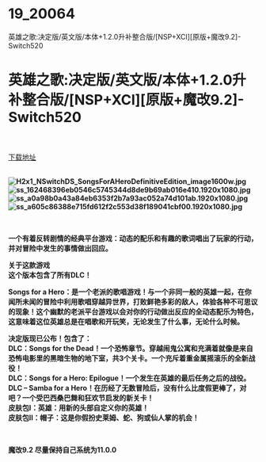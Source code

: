 # 19_20064
英雄之歌:决定版/英文版/本体+1.2.0升补整合版/[NSP+XCI][原版+魔改9.2]-Switch520
# 英雄之歌:决定版/英文版/本体+1.2.0升补整合版/[NSP+XCI][原版+魔改9.2]-Switch520
 <br/></br>
[下载地址](https://www.switch520.cc/article/20064 "下载地址")
<br/></br>

<p><strong><img title="H2x1_NSwitchDS_SongsForAHeroDefinitiveEdition_image1600w.jpg" src="https://www.switch520.cc/muke_img/2021_07_10_de0dda269e794.jpg" alt="H2x1_NSwitchDS_SongsForAHeroDefinitiveEdition_image1600w.jpg"></strong><br>
<strong><img title="ss_162468396eb0546c5745344d8de9b69ab016e410.1920x1080.jpg" src="https://www.switch520.cc/muke_img/2021_07_10_7b6a180dd030f.jpg" alt="ss_162468396eb0546c5745344d8de9b69ab016e410.1920x1080.jpg"></strong><br>
<strong><img title="ss_a0a98b0a43a84eb6353f2b7a93ac052a74d101ab.1920x1080.jpg" src="https://www.switch520.cc/muke_img/2021_07_10_01b13779a3a2f.jpg" alt="ss_a0a98b0a43a84eb6353f2b7a93ac052a74d101ab.1920x1080.jpg"></strong><br>
<strong><img title="ss_a605c86388e715fd612f2c553d38f189041cbf00.1920x1080.jpg" src="https://www.switch520.cc/muke_img/2021_07_10_4c04e98ebfa01.jpg" alt="ss_a605c86388e715fd612f2c553d38f189041cbf00.1920x1080.jpg">&nbsp;</strong></p>
<p>&nbsp;</p>
<p><strong>一个有着反转剧情的经典平台游戏：动态的配乐和有趣的歌词唱出了玩家的行动，并对冒险中发生的事情做出回应。</strong></p>
<p><strong>关于这款游戏</strong><br>
<strong>这个版本包含了所有DLC！</strong></p>
<p><strong>Songs for a Hero：是一个老派的歌唱游戏！与一个非同一般的英雄一起，在你闻所未闻的冒险中利用歌唱穿越异世界，打败鲜艳多彩的敌人，体验各种不可思议的现象！这个幽默的老派平台游戏以会对你的行动做出反应的全动态配乐为特色，这意味着这位英雄总是在唱歌和开玩笑，无论发生了什么事，无论什么时候。</strong></p>
<p><strong>决定版现已公布！包含了：</strong><br>
<strong>DLC：Songs for the Dead！一个恐怖章节。穿越闹鬼公寓和充满着就像是来自恐怖电影里的黑暗生物的地下室，共3个关卡。一个充斥着重金属摇滚乐的全新战役！</strong><br>
<strong>DLC：Songs for a Hero: Epilogue！一个发生在英雄的最后任务之后的战役。</strong><br>
<strong>DLC – Samba for a Hero！在历经了无数冒险后，没有什么比度假更棒了，对吧？一个受巴西桑巴舞和狂欢节启发的新关卡！</strong><br>
<strong>皮肤包I：英雄：用新的头部自定义你的英雄！</strong><br>
<strong>皮肤包II：帽子：这是你假扮史莱姆、蛇、狗或仙人掌的机会！</strong></p>
<p>&nbsp;</p>
<p><strong>魔改9.2 尽量保持自己系统为11.0.0</strong></p>
